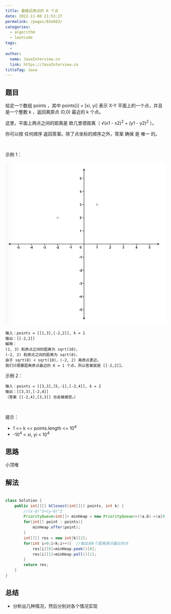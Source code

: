 ```yaml
---
title: 最接近原点的 K 个点
date: 2022-11-08 21:53:27
permalink: /pages/82e663/
categories:
  - algorithm
  - leetcode
tags:
  - 
author: 
  name: JavaInterview.cn
  link: https://JavaInterview.cn
titleTag: Java
---
```


## 题目

给定一个数组 points ，其中 points[i] = [xi, yi] 表示 X-Y 平面上的一个点，并且是一个整数 k ，返回离原点 (0,0) 最近的 k 个点。

这里，平面上两点之间的距离是 欧几里德距离（ √(x1 - x2)<sup>2</sup> + (y1 -
y2)<sup>2</sup> ）。

你可以按 任何顺序 返回答案。除了点坐标的顺序之外，答案 确保 是 唯一 的。

 

示例 1：

![](/media/pictures/leetcode/cl1.png)


    输入：points = [[1,3],[-2,2]], k = 1
    输出：[[-2,2]]
    解释： 
    (1, 3) 和原点之间的距离为 sqrt(10)，
    (-2, 2) 和原点之间的距离为 sqrt(8)，
    由于 sqrt(8) < sqrt(10)，(-2, 2) 离原点更近。
    我们只需要距离原点最近的 K = 1 个点，所以答案就是 [[-2,2]]。
示例 2：

    输入：points = [[3,3],[5,-1],[-2,4]], k = 2
    输出：[[3,3],[-2,4]]
    （答案 [[-2,4],[3,3]] 也会被接受。）
 

提示：

- 1 <= k <= points.length <= 10<sup>4</sup>
- -10<sup>4</sup> < xi, yi < 10<sup>4</sup>


## 思路

小顶堆

## 解法
```java

class Solution {
    public int[][] kClosest(int[][] points, int k) {
        //(x-0)^2+(y-0)^2
        PriorityQueue<int[]> minHeap = new PriorityQueue<>((a,b)->(a[0]*a[0]+a[1]*a[1]-b[0]*b[0]-b[1]*b[1]));  //小顶堆
        for(int[] point : points){
            minHeap.offer(point);
        }
        int[][] res = new int[k][2];
        for(int i=0;i<k;i++){  //取出前k个距离原点最近的点
            res[i][0]=minHeap.peek()[0];
            res[i][1]=minHeap.poll()[1];
        }
        return res;
    }
}
```

## 总结

- 分析出几种情况，然后分别对各个情况实现 
